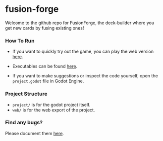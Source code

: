 # fusion-forge
Welcome to the github repo for FusionForge, the deck-builder where you get new cards by fusing existing ones!

### How To Run
- If you want to quickly try out the game, you can play the web version [here](https://juules32.github.io/fusion-forge/).

- Executables can be found [here](https://github.com/Juules32/fusion-forge/releases).

- If you want to make suggestions or inspect the code yourself, open the `project.godot` file in Godot Engine.

### Project Structure
- `project/` is for the godot project itself.
- `web/` is for the web export of the project.

### Find any bugs?
Please document them [here](https://github.com/Juules32/fusion-forge/issues).
